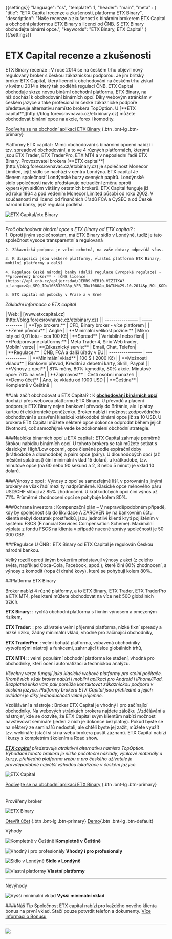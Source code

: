 {{settings}}
  "language": "cs",
  "template": 1,
  "header": "main",
  "meta" : {
    "title": "ETX Capital recenze a zkušenosti, platforma ETX Binary",
    "description": "Naše recenze a zkušenosti s binárním brokerem ETX Capital a obchodní platformou ETX Binary s licencí od ČNB. S ETX Binary obchudejte binární opce.",
    "keywords": "ETX Binary, ETX Capital"
  }
{{/settings}}
<span itemprop="reviewRating" itemscope itemtype="http://schema.org/Rating">
  <meta itemprop="worstRating" content="1"/>
  <meta itemprop="ratingValue" content="85"/>
  <meta itemprop="bestRating" content="100"/>
</span>
<meta itemprop="itemreviewed" content="ETX Capital">
<meta itemprop="author" content="ForexSrovnávač.cz">

<div class="row">
<div class="col-md-9" role="main" markdown="1">



# ETX Capital recenze a zkušenosti
<div class="row" style="width:92%">
  <div class="col-md-6" markdown="1">
ETX Binary recenze
:    
V roce 2014 se na českém trhu objevil nový regulovaný broker s českou zákaznickou podporou. Je jím britský broker ETX Capital, který licenci k obchodování na českém trhu získal v květnu 2014 a který tak podléhá regulaci ČNB. ETX Capital obchoduje skrze novou binární obchodní platformu, ETX Binary, na níž dochází k obchodování binárních opcí. Díky webovým stránkám v českém jazyce a také profesionální české zákaznické podpoře představuje alternativu namísto brokera TopOption.
U [**ETX capital**](http://blog.forexsrovnavac.cz/etxbinary.cz) můžete obchodovat binární opce na akcie, forex i komodity.  

[Podívejte se na obchodní aplikaci ETX Binary](http://blog.forexsrovnavac.cz/etxbinary.cz) {.btn .bnt-lg .btn-primary}
</div>
  <div class="col-md-6" markdown="1">
Platformy ETX capital
:    
Mimo obchodování s binárními opcemi nabízí i tzv. spreadové obchodování, a to ve 4 různých platformách, kterými jsou ETX Trader, ETX TraderPro, ETX MT4 a v neposlední řadě ETX Binary.
Provozovatel brokera [**ETX capital**](http://blog.forexsrovnavac.cz/etxbinary.cz) je společnost Monecor Limited, jejíž sídlo se nachází v centru Londýna. ETX capital Je členem společností Londýnské burzy cenných papírů. Londýnské sídlo společnosti navíc představuje netradiční změnu oproti kyperským sídlům většiny ostatních brokerů. ETX Capital funguje již od roku 1964 a pod vedením Monecor Limited působí od roku 2002. V současnosti má licenci od finančních úřadů FCA a CySEC a od České národní banky, jejíž regulaci podléhá.


</div>
</div>

![ETX Capital/etx Binary](http://blog.forexsrovnavac.cz/wp-content/uploads/2015/04/etx-binary.png) 

- - -
*Proč obchodovat binární opce s ETX Binary od ETX capital?*
:    
    1. Oproti jiným společnostem, má ETX Binary sídlo v Londýně, tudíž je tato společnost vysoce transparentní a regulovaná

    2. Zákaznická podpora je velmi ochotná, na vaše dotazy odpovídá včas.
    
    3. K dispozici jsou veškeré platformy, vlastní platforma ETX Binary, mobilní platformy a další

    4. Regulace České národní banky (další regulace Evropské regulace) - **prověřený broker** - [ČNB licence](https://apl.cnb.cz/apljerrsdad/JERRS.WEB10.VIZITKA?p_lang=cz&p_SEQ_ID=10353202&p_VER_ID=1000&p_DATUM=29.10.2014&p_ROL_KOD=)

    5. ETX capital má pobočky v Praze a v Brně

*Základní informace o ETX capital*
<div class="row" style="width:92%">
  <div class="col-md-6" markdown="1">
| Web:     |   [www.etxcapital.cz](http://blog.forexsrovnavac.cz/etxbinary.cz) |
| ---------------- | ------------- |
| **Typ brokera:**   | CFD, Binary broker - více platforem |
| **Země původu**   | Anglie |
| **Minimální velikost pozice:** | Mikro loty od 0,01 lotu - cca 100 Kč|
| **Spread** | Variabilní nebo fixní|
| **Podporované platformy:**  | Meta Trader 4, Sirix Web trader, Mobilní verze|
| **Zákaznický servis:**  | Email, Chat, Telefon|
  </div>
  <div class="col-md-6" markdown="1">
| **Regulace:**  | ČNB, FCA a další úřady v EU|
| ---------------- | ------------- |
| **Minimální vklad**  | 100 $ ( 2000 Kč) |
| **Možnosti vkladu**  | Bankovní převod, Kreditní a debetní karty, Skrill, Paypal |
| **Výnosy z opcí**  |  81% měny, 80% komodity, 80% akcie, Minutové opce: 70% na vše |
| **Zajímavost**  | Čeští osobní manažeři |
| **Demo účet**  | Ano, ke vkladu od 1000 USD |
| **Čeština**  | Kompletně v Češtině |

</div>
</div>


##Jak začít obchodovat u ETX Capital?
:   K [**obchodování binárních opcí**](http://www.forexsrovnavac.cz/binarni-opce) dochází přes webovou platformu ETX Binary. U převodů a placení podporuje ETX Binary nejen bankovní převody do Británie, ale i platby kartou či elektronické peněženky. Broker nabízí i možnost zodpovědného obchodování a uzavření klasické krátkodobé binární opce již za 10 USD. U brokera ETX Capital můžete některé opce dokonce odprodat během jejich životnosti, což samozřejmě vede ke zdokonalení obchodní strategie. 

###Nabídka binarních opcí u ETX capital
:   ETX Capital zahrnuje poměrně širokou nabídku binárních opcí. U tohoto brokera se tak můžete setkat s klasickým High/Low opcemi, opce členěné podle expirační doby (krátkodobé a dlouhodobé) a pairs opce (páry). U dlouhodobých opcí (až měsíční splatnost) činí minimální vklad 15 dolarů, u krátkodobé, tzv. minutové opce (na 60 nebo 90 sekund a 2, 3 nebo 5 minut) je vklad 10 dolarů.

###Výnosy z opcí
:   Výnosy z opcí se samozřejmě liší, v porovnání s jinými brokery se však řadí mezi ty nadprůměrné. Klasické opce měnového páru USD/CHF slibují až 85% zhodnocení. U krátkodobých opcí činí výnos až 71%. Průměrné zhodnocení opcí se pohybuje kolem 80%.

###Ochrana investora
:   Kompenzační plán – V nepravděpodobném případě, kdy by společnost šla do likvidace A ZÁROVEŇ by na bankovním účtu klienta nebyl dostatek prostředků, jsou jednotliví klienti kryti pojištěním v systému FSCS (Financial Services Compensation Scheme). Maximální výplata z fondu FSCS na klienta v případě nucené správy společnosti je 50 000 GBP.

###Regulace U ČNB
:   ETX Binary od ETX Capital je regulován Českou národní bankou.

Velký rozdíl oproti jiným brokerům představují výnosy z akcí (z celého světa, například Coca-Cola, Facebook, apod.), které činí 80% zhodnocení, a výnosy z komodit (ropa či drahé kovy), které se pohybují kolem 80%.

##Platforma ETX Binary

Broker nabízí 4 různé platformy, a to ETX Binary, ETX Trader, ETX TraderPro a ETX MT4, přes které můžete obchodovat na více než 500 globálních trzích.

**ETX Binary**:
:   rychlá obchodní platforma s fixním výnosem a omezeným rizikem,

**ETX Trader**:
:   pro uživatele velmi příjemná platforma, nízké fixní spready a nízké riziko, žádný minimální vklad, vhodné pro začínající obchodníky,

**ETX TraderPro**:
:   velmi bohatá platforma, vybavená obchodníky vytvořenými nástroji a funkcemi, zahrnující tisíce globálních trhů,

**ETX MT4**:
:   velmi populární obchodní platforma ke stažení, vhodná pro obchodníky, kteří ocení automatizaci a technickou analýzu.

*Všechny verze fungují jako klasické webové platformy pro stolní počítače. Kromě nich však broker nabízí i mobilní aplikaci pro Android i iPhone/iPad. Bezplatná linka vám pak pomůže kontaktovat zákaznickou podporu v českém jazyce.
Platformy brokera ETX Capital jsou přehledné a jejich ovládání je díky jednoduchosti velmi příjemné.*

Vzdělávání a nástroje
:   Broker ETX Capital je vhodný i pro začínající obchodníky. Na webových stránkách brokera najdete záložku „Vzdělávání a nástroje“, kde se dozvíte, že ETX Capital svým klientům nabízí možnost navštěvovat semináře (jeden z nich je dokonce bezplatný). Pokud byste se na některý ze seminářů nedostali, ale chtěli byste jej zažít, můžete využít tzv. webináře (stačí si si na webu brokera pustit záznam). ETX Capital nabízí i kurzy s kompletním školením a Road show.

 
*[**ETX capital**](http://blog.forexsrovnavac.cz/etxbinary.cz) představuje atraktivní alternativu namísto TopOption. Výhodami tohoto brokera je nízké počáteční náklady, výukové materiály a kurzy, přehledná platforma webu a pro českého uživatele je pravděpodobně největší výhodou lokalizace v českém jazyce.*

![ETX Capital](http://blog.forexsrovnavac.cz/wp-content/uploads/2015/04/2015-04-24-16_48_09-Trading-Platform-_-Best-CFD-trading-Platform-_-ETX-Capital.png) 

[Podívejte se na obchodní aplikaci ETX Binary](http://blog.forexsrovnavac.cz/etxbinary.cz) {.btn .bnt-lg .btn-primary}



</div>
<div class="col-md-3" markdown="1">
<div class="well" markdown="1" style="margin-top: 2.5em">
Prověřeny broker

![ETX Binary](http://blog.forexsrovnavac.cz/wp-content/uploads/2015/04/ETXCapital_Stacked_Logo_Black_on_White-11.jpg)  

[Otevřít účet](http://blog.forexsrovnavac.cz/etxbinary.cz "Registrace") {.btn .bnt-lg .btn-primary} [Demo](http://blog.forexsrovnavac.cz/etxbinary.cz "Demo účet"){.btn .bnt-lg .btn-default}

</div>
<div class="container-fluid" markdown="1">

Výhody

![Kompletně v Češtině](http://s28.postimg.org/lj87xfcyh/1402286470_1.png)     **Kompletně v Češtině**

![Vhodný i pro profesionály](http://s28.postimg.org/lj87xfcyh/1402286470_1.png)     **Vhodný i pro profesionály**

![Sídlo v Londýně](http://s28.postimg.org/lj87xfcyh/1402286470_1.png)     **Sídlo v Londýně**

![Vlastní platformy](http://s28.postimg.org/lj87xfcyh/1402286470_1.png)     **Vlastní platformy**

- - -
</div>
<div class="container-fluid" markdown="1">
Nevýhody

![Vyšší minimální vklad](http://s16.postimg.org/kwlkxzd75/1402286495_2.png)     **Vyšší minimální vklad**

</div>
<div class="container-fluid" markdown="1">

####Náš Tip
Společnost ETX capital nabízí pro každého nového klienta bonus na první vklad. Stačí pouze potvrdit telefon a dokumenty. [Více informací o Bonusu](http://blog.forexsrovnavac.cz/etxbinary)
- - -
<a href="http://blog.forexsrovnavac.cz/etxbinary.cz" alt="Demo účet" target="_blank">
 <img src="http://blog.forexsrovnavac.cz/wp-content/uploads/2014/10/informace.png" width="" height=""/>

</a>

</div>
</div>
</div>
